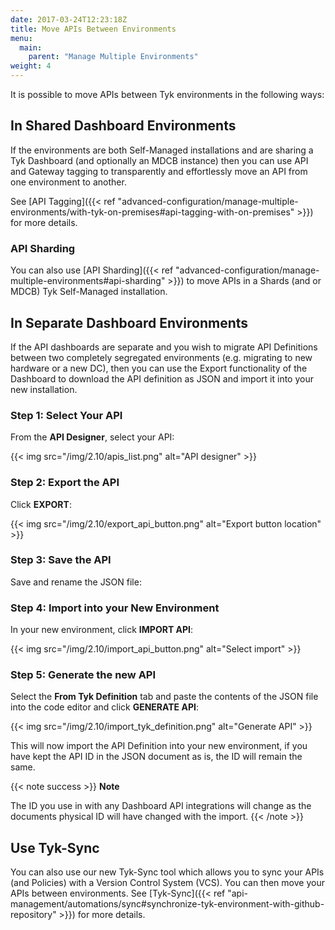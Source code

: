 ```yaml
---
date: 2017-03-24T12:23:18Z
title: Move APIs Between Environments
menu:
  main:
    parent: "Manage Multiple Environments"
weight: 4 
---
```


It is possible to move APIs between Tyk environments in the following ways:

## In Shared Dashboard Environments

If the environments are both Self-Managed installations and are sharing a Tyk Dashboard (and optionally an MDCB instance) then you can use API and Gateway tagging to transparently and effortlessly move an API from one environment to another.

See [API Tagging]({{< ref "advanced-configuration/manage-multiple-environments/with-tyk-on-premises#api-tagging-with-on-premises" >}}) for more details.

### API Sharding

You can also use [API Sharding]({{< ref "advanced-configuration/manage-multiple-environments#api-sharding" >}}) to move APIs in a Shards (and or MDCB) Tyk Self-Managed installation.

## In Separate Dashboard Environments

If the API dashboards are separate and you wish to migrate API Definitions between two completely segregated environments (e.g. migrating to new hardware or a new DC), then you can use the Export functionality of the Dashboard to download the API definition as JSON and import it into your new installation.

### Step 1: Select Your API

From the **API Designer**, select your API:

{{< img src="/img/2.10/apis_list.png" alt="API designer" >}}

### Step 2: Export the API

Click **EXPORT**:

{{< img src="/img/2.10/export_api_button.png" alt="Export button location" >}}

### Step 3: Save the API

Save and rename the JSON file:

### Step 4: Import into your New Environment

In your new environment, click **IMPORT API**:

{{< img src="/img/2.10/import_api_button.png" alt="Select import" >}}

### Step 5: Generate the new API

Select the **From Tyk Definition** tab and paste the contents of the JSON file into the code editor and click **GENERATE API**:

{{< img src="/img/2.10/import_tyk_definition.png" alt="Generate API" >}}

This will now import the API Definition into your new environment, if you have kept the API ID in the JSON document as is, the ID will remain the same.

{{< note success >}}
**Note**  

The ID you use in with any Dashboard API integrations will change as the documents physical ID will have changed with the import.
{{< /note >}}

## Use Tyk-Sync

You can also use our new Tyk-Sync tool which allows you to sync your APIs (and Policies) with a Version Control System (VCS). You can then move your APIs between environments. See [Tyk-Sync]({{< ref "api-management/automations/sync#synchronize-tyk-environment-with-github-repository" >}}) for more details.
